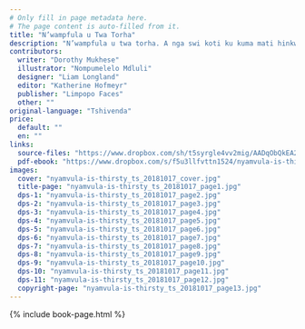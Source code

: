 ```yaml
---
# Only fill in page metadata here.
# The page content is auto-filled from it.
title: "N’wampfula u Twa Torha"
description: "N’wampfula u twa torha. A nga swi koti ku kuma mati hinkwako-nkwako. Xana u ta swi endlisa ku yini ku kuma mati yo tata bakiti ra yena?"
contributors:
  writer: "Dorothy Mukhese"
  illustrator: "Nompumelelo Mdluli"
  designer: "Liam Longland"
  editor: "Katherine Hofmeyr"
  publisher: "Limpopo Faces"
  other: ""
original-language: "Tshivenda"
price:
  default: ""
  en: ""
links:
  source-files: "https://www.dropbox.com/sh/t5syrgle4vv2mig/AADqObQkEA2OQRlHySCxUd3_a?dl=0"
  pdf-ebook: "https://www.dropbox.com/s/f5u3llfvttn1524/nyamvula-is-thirsty_ts_20181017.pdf?dl=0"
images:
  cover: "nyamvula-is-thirsty_ts_20181017_cover.jpg"
  title-page: "nyamvula-is-thirsty_ts_20181017_page1.jpg"
  dps-1: "nyamvula-is-thirsty_ts_20181017_page2.jpg"
  dps-2: "nyamvula-is-thirsty_ts_20181017_page3.jpg"
  dps-3: "nyamvula-is-thirsty_ts_20181017_page4.jpg"
  dps-4: "nyamvula-is-thirsty_ts_20181017_page5.jpg"
  dps-5: "nyamvula-is-thirsty_ts_20181017_page6.jpg"
  dps-6: "nyamvula-is-thirsty_ts_20181017_page7.jpg"
  dps-7: "nyamvula-is-thirsty_ts_20181017_page8.jpg"
  dps-8: "nyamvula-is-thirsty_ts_20181017_page9.jpg"
  dps-9: "nyamvula-is-thirsty_ts_20181017_page10.jpg"
  dps-10: "nyamvula-is-thirsty_ts_20181017_page11.jpg"
  dps-11: "nyamvula-is-thirsty_ts_20181017_page12.jpg"
  copyright-page: "nyamvula-is-thirsty_ts_20181017_page13.jpg"
---
```


{% include book-page.html %}


